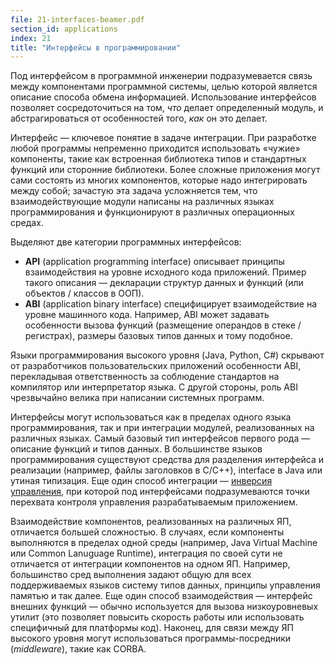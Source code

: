 ```yaml
---
file: 21-interfaces-beamer.pdf
section_id: applications
index: 21
title: "Интерфейсы в программировании"
---
```


Под интерфейсом в программной инженерии подразумевается связь между компонентами
программной системы, целью которой является описание способа обмена информацией.
Использование интерфейсов позволяет сосредоточиться на том, *что* делает
определенный модуль, и абстрагироваться от особенностей того, *как* он это делает.

Интерфейс — ключевое понятие в задаче интеграции. При разработке любой программы
непременно приходится использовать «чужие» компоненты, такие как встроенная
библиотека типов и стандартных функций или сторонние библиотеки.
Более сложные приложения могут сами состоять из многих компонентов, которые надо
интегрировать между собой; зачастую эта задача усложняется тем, что взаимодействующие
модули написаны на различных языках программирования и функционируют в различных
операционных средах.

Выделяют две категории программных интерфейсов:

* **API** (application programming interface) описывает принципы взаимодействия
  на уровне исходного кода приложений. Пример такого описания — декларации
  структур данных и функций (или объектов / классов в ООП).
* **ABI** (application binary interface) специфицирует взаимодействие на уровне
  машинного кода. Например, ABI может задавать особенности вызова функций
  (размещение операндов в стеке / регистрах), размеры базовых типов данных
  и тому подобное.

Языки программирования высокого уровня (Java, Python, C#) скрывают от разработчиков
пользовательских приложений особенности ABI, перекладывая ответственность за соблюдение
стандартов на компилятор или интерпретатор языка. С другой стороны,
роль ABI чрезвычайно велика при написании системных программ.

Интерфейсы могут использоваться как в пределах одного языка программирования,
так и при интеграции модулей, реализованных на различных языках. Самый базовый тип
интерфейсов первого рода — описание функций и типов данных.
В большинстве языков программирования существуют средства для разделения интерфейса
и реализации (например, файлы заголовков в C/C++), interface в Java или утиная типизация.
Еще один способ интеграции — [инверсия управления][ioc], при которой под интерфейсами
подразумеваются точки перехвата контроля управления разрабатываемым приложением.

Взаимодействие компонентов, реализованных на различных ЯП, отличается большей сложностью.
В случаях, если компоненты выполняются в пределах одной среды (например,
Java Virtual Machine или Common Lanuguage Runtime), интеграция по своей сути
не отличается от интеграции компонентов на одном ЯП. Например, большинство
сред выполнения задают общую для всех поддерживаемых языков систему типов данных,
принципы управления памятью и так далее. Еще один способ взаимодействия —
интерфейс внешних функций — обычно используется для вызова низкоуровневых утилит
(это позволяет повысить скорость работы или использовать специфичный для платформы
код). Наконец, для связи между ЯП высокого уровня могут использоваться программы-посредники
(*middleware*), такие как CORBA.

[ioc]: https://martinfowler.com/bliki/InversionOfControl.html
